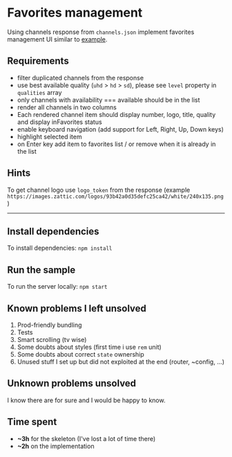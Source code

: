 # Favorites management

Using channels response from `channels.json` implement favorites management UI
similar to [example](https://zattoo-abox-staging.zattoo.com/settings/favorites?login=00003322&password=12345).


## Requirements
- filter duplicated channels from the response
- use best available quality (`uhd` > `hd` > `sd`), please see `level` property in `qualities` array
- only channels with availability === available should be in the list
- render all channels in two columns
- Each rendered channel item should display number, logo, title, quality and display inFavorites status
- enable keyboard navigation (add support for Left, Right, Up, Down keys)
- highlight selected item
- on Enter key add item to favorites list / or remove when it is already in the list


## Hints
To get channel logo use `logo_token` from the response (example `https://images.zattic.com/logos/93b42a0d35defc25ca42/white/240x135.png`)

---

## Install dependencies

To install dependencies: ```npm install```

## Run the sample

To run the server locally: ```npm start```

## Known problems I left unsolved

1. Prod-friendly bundling
2. Tests
3. Smart scrolling (tv wise)
4. Some doubts about styles (first time i use `rem` unit)
5. Some doubts about correct `state` ownership
6. Unused stuff I set up but did not exploited at the end (router, ~config, ...)

## Unknown problems unsolved

I know there are for sure and I would be happy to know.

## Time spent
- **~3h** for the skeleton (I've lost a lot of time there)
- **~2h** on the implementation
